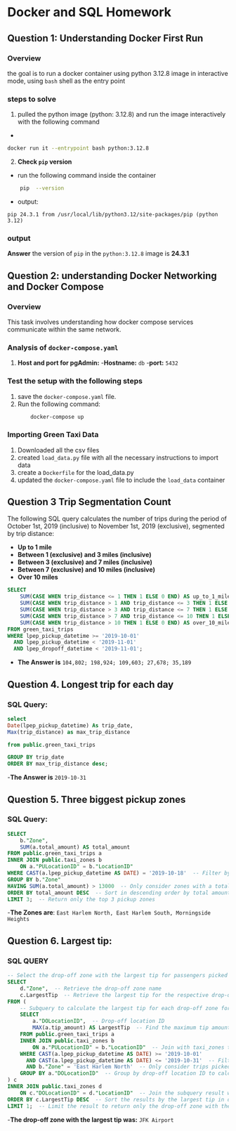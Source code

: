 # Docker and SQL Homework

## Question 1: Understanding Docker First Run

### Overview
the goal is to run a docker container using python 3.12.8 image in interactive mode, using `bash` shell as the entry point

### steps to solve 

1. pulled the python image (python: 3.12.8) and run the image interactively with the following command
-
```bash
docker run it --entrypoint bash python:3.12.8
```
2. **Check `pip` version**
  - run the following command inside the container
  ```bash
      pip  --version 
  ```
  - output: 
  ```
  pip 24.3.1 from /usr/local/lib/python3.12/site-packages/pip (python 3.12)

  ```
### output
**Answer** the version of `pip` in the `python:3.12.8` image is **24.3.1**

## Question 2: understanding Docker Networking and Docker Compose

### Overview
This task involves understanding how docker compose services communicate within the same network. 

### Analysis of `docker-compose.yaml`

1. **Host and port for pgAdmin:**
   -**Hostname:** `db`
   -**port:** `5432`

### Test the setup with the following steps
1. save the `docker-compose.yaml` file. 
2. Run the following command: 
    ```bash
        docker-compose up 
    ```
### Importing Green Taxi Data
 1. Downloaded all the csv files
 2. created `load_data.py` file with all the necessary instructions to import data
 3. create a `Dockerfile` for the load_data.py
 4. updated the `docker-compose.yaml` file to include the `load_data` container

 ## Question 3 Trip Segmentation Count

 The following SQL query calculates the number of trips during the period of October 1st, 2019 (inclusive) to November 1st, 2019 (exclusive), segmented by trip distance:

- **Up to 1 mile**
- **Between 1 (exclusive) and 3 miles (inclusive)**
- **Between 3 (exclusive) and 7 miles (inclusive)**
- **Between 7 (exclusive) and 10 miles (inclusive)**
- **Over 10 miles**
```sql
SELECT
    SUM(CASE WHEN trip_distance <= 1 THEN 1 ELSE 0 END) AS up_to_1_mile,
    SUM(CASE WHEN trip_distance > 1 AND trip_distance <= 3 THEN 1 ELSE 0 END) AS between_1_and_3_miles,
    SUM(CASE WHEN trip_distance > 3 AND trip_distance <= 7 THEN 1 ELSE 0 END) AS between_3_and_7_miles,
    SUM(CASE WHEN trip_distance > 7 AND trip_distance <= 10 THEN 1 ELSE 0 END) AS between_7_and_10_miles,
    SUM(CASE WHEN trip_distance > 10 THEN 1 ELSE 0 END) AS over_10_miles
FROM green_taxi_trips
WHERE lpep_pickup_datetime >= '2019-10-01'
  AND lpep_pickup_datetime < '2019-11-01'
  AND lpep_dropoff_datetime < '2019-11-01';
```
- **The Answer is** `104,802; 198,924; 109,603; 27,678; 35,189`

## Question 4. Longest trip for each day

### SQL Query:
```sql
select 
Date(lpep_pickup_datetime) As trip_date,
Max(trip_distance) as max_trip_distance

from public.green_taxi_trips

GROUP BY trip_date
ORDER BY max_trip_distance desc;
```
-**The Answer is** `2019-10-31`

## Question 5. Three biggest pickup zones

### SQL Query: 

```sql
SELECT 
    b."Zone", 
    SUM(a.total_amount) AS total_amount 
FROM public.green_taxi_trips a
INNER JOIN public.taxi_zones b 
    ON a."PULocationID" = b."LocationID"
WHERE CAST(a.lpep_pickup_datetime AS DATE) = '2019-10-18'  -- Filter by the specific date
GROUP BY b."Zone" 
HAVING SUM(a.total_amount) > 13000  -- Only consider zones with a total amount over 13,000
ORDER BY total_amount DESC  -- Sort in descending order by total amount
LIMIT 3;  -- Return only the top 3 pickup zones
```
-**The Zones are**: `East Harlem North, East Harlem South, Morningside Heights`

## Question 6. Largest tip: 

### SQL QUERY

``` SQL
-- Select the drop-off zone with the largest tip for passengers picked up from "East Harlem North" in October 2019
SELECT 
    d."Zone",  -- Retrieve the drop-off zone name
    c.LargestTip  -- Retrieve the largest tip for the respective drop-off zone
FROM (
    -- Subquery to calculate the largest tip for each drop-off zone for trips picked up in "East Harlem North" in October 2019
    SELECT 
        a."DOLocationID",  -- Drop-off location ID
        MAX(a.tip_amount) AS LargestTip  -- Find the maximum tip amount for each drop-off zone
    FROM public.green_taxi_trips a
    INNER JOIN public.taxi_zones b 
        ON a."PULocationID" = b."LocationID"  -- Join with taxi_zones table to filter by pickup zone
    WHERE CAST(a.lpep_pickup_datetime AS DATE) >= '2019-10-01' 
      AND CAST(a.lpep_pickup_datetime AS DATE) <= '2019-10-31'  -- Filter trips in October 2019
      AND b."Zone" = 'East Harlem North'  -- Only consider trips picked up in "East Harlem North"
    GROUP BY a."DOLocationID"  -- Group by drop-off location ID to calculate the largest tip for each drop-off zone
) c 
INNER JOIN public.taxi_zones d 
    ON c."DOLocationID" = d."LocationID"  -- Join the subquery result with taxi_zones to get the drop-off zone name
ORDER BY c.LargestTip DESC  -- Sort the results by the largest tip in descending order
LIMIT 1;  -- Limit the result to return only the drop-off zone with the largest tip
```
-**The drop-off zone with the largest tip was:** `JFK Airport`